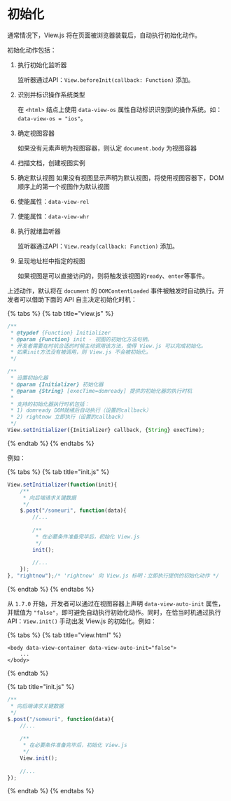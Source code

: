 # 初始化

通常情况下，View.js 将在页面被浏览器装载后，自动执行初始化动作。

初始化动作包括：

1. 执行初始化监听器

   监听器通过API：`View.beforeInit(callback: Function)` 添加。

2. 识别并标识操作系统类型

   在 `<html>` 结点上使用 `data-view-os` 属性自动标识识别到的操作系统。如：`data-view-os = "ios"`。

3. 确定视图容器

   如果没有元素声明为视图容器，则认定 `document.body` 为视图容器

4. 扫描文档，创建视图实例
5. 确定默认视图 如果没有视图显示声明为默认视图，将使用视图容器下，DOM 顺序上的第一个视图作为默认视图
6. 使能属性：`data-view-rel`
7. 使能属性：`data-view-whr`
8. 执行就绪监听器

   监听器通过API：`View.ready(callback: Function)` 添加。

9. 呈现地址栏中指定的视图

   如果视图是可以直接访问的，则将触发该视图的`ready`、`enter`等事件。

上述动作，默认将在 `document` 的 `DOMContentLoaded` 事件被触发时自动执行。开发者可以借助下面的 API 自主决定初始化时机：

{% tabs %}
{% tab title="view.js" %}
```javascript
/**
 * @typdef {Function} Initializer
 * @param {Function} init - 视图的初始化方法句柄。
 * 开发者需要在时机合适的时候主动调用该方法，使得 View.js 可以完成初始化。
 * 如果init方法没有被调用，则 View.js 不会被初始化。
 */

/**
 * 设置初始化器
 * @param {Initializer} 初始化器
 * @param {String} [execTime=domready] 提供的初始化器的执行时机
 *
 * 支持的初始化器执行时机包括：
 * 1) domready DOM就绪后自动执行（设置的callback）
 * 2) rightnow 立即执行（设置的callback）
 */
View.setInitializer({Initializer} callback, {String} execTime);
```
{% endtab %}
{% endtabs %}

例如：

{% tabs %}
{% tab title="init.js" %}
```javascript
View.setInitializer(function(init){
    /**
     * 向后端请求关键数据
     */
    $.post("/someuri", function(data){
        //...
        
        /**
         * 在必要条件准备完毕后，初始化 View.js
         */
        init();
        
        //...
    });
}, "rightnow");/* 'rightnow' 向 View.js 标明：立即执行提供的初始化动作 */
```
{% endtab %}
{% endtabs %}

从 `1.7.0` 开始，开发者可以通过在视图容器上声明 `data-view-auto-init` 属性，并赋值为 `"false"`，即可避免自动执行初始化动作。同时，在恰当时机通过执行API：`View.init()` 手动出发 View.js 的初始化。例如：

{% tabs %}
{% tab title="view.html" %}
```markup
<body data-view-container data-view-auto-init="false">
    ...
</body>
```
{% endtab %}

{% tab title="init.js" %}
```javascript
/**
 * 向后端请求关键数据
 */
$.post("/someuri", function(data){
    //...
    
    /**
     * 在必要条件准备完毕后，初始化 View.js
     */
    View.init();
    
    //...
});
```
{% endtab %}
{% endtabs %}

